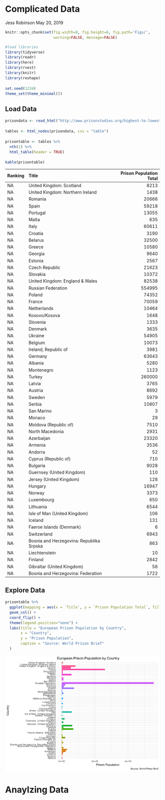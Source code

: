 Complicated Data
================
Jess Robinson
May 20, 2019

``` r
knitr::opts_chunk$set(fig.width=8, fig.height=6, fig.path='Figs/',
                      warning=FALSE, message=FALSE)
```

``` r
#load libraries
library(tidyverse)
library(readr)
library(here)
library(rvest)
library(knitr)
library(reshape)

set.seed(1234)
theme_set(theme_minimal())
```

Load Data
---------

``` r
prisondata <- read_html("http://www.prisonstudies.org/highest-to-lowest/prison-population-total?field_region_taxonomy_tid=14")

tables <- html_nodes(prisondata, css = "table")

prisontable <- tables %>%
  nth(1) %>%
  html_table(header = TRUE)

kable(prisontable)
```

| Ranking | Title                                    |  Prison Population Total|
|:--------|:-----------------------------------------|------------------------:|
| NA      | United Kingdom: Scotland                 |                     8213|
| NA      | United Kingdom: Northern Ireland         |                     1438|
| NA      | Romania                                  |                    20666|
| NA      | Spain                                    |                    59218|
| NA      | Portugal                                 |                    13055|
| NA      | Malta                                    |                      635|
| NA      | Italy                                    |                    60611|
| NA      | Croatia                                  |                     3190|
| NA      | Belarus                                  |                    32500|
| NA      | Greece                                   |                    10580|
| NA      | Georgia                                  |                     9640|
| NA      | Estonia                                  |                     2567|
| NA      | Czech Republic                           |                    21623|
| NA      | Slovakia                                 |                    10372|
| NA      | United Kingdom: England & Wales          |                    82538|
| NA      | Russian Federation                       |                   554995|
| NA      | Poland                                   |                    74352|
| NA      | France                                   |                    70059|
| NA      | Netherlands                              |                    10464|
| NA      | Kosovo/Kosova                            |                     1648|
| NA      | Slovenia                                 |                     1333|
| NA      | Denmark                                  |                     3635|
| NA      | Ukraine                                  |                    54905|
| NA      | Belgium                                  |                    10073|
| NA      | Ireland, Republic of                     |                     3981|
| NA      | Germany                                  |                    63643|
| NA      | Albania                                  |                     5280|
| NA      | Montenegro                               |                     1123|
| NA      | Turkey                                   |                   260000|
| NA      | Latvia                                   |                     3765|
| NA      | Austria                                  |                     8692|
| NA      | Sweden                                   |                     5979|
| NA      | Serbia                                   |                    10807|
| NA      | San Marino                               |                        3|
| NA      | Monaco                                   |                       29|
| NA      | Moldova (Republic of)                    |                     7510|
| NA      | North Macedonia                          |                     2931|
| NA      | Azerbaijan                               |                    23320|
| NA      | Armenia                                  |                     3536|
| NA      | Andorra                                  |                       52|
| NA      | Cyprus (Republic of)                     |                      710|
| NA      | Bulgaria                                 |                     9028|
| NA      | Guernsey (United Kingdom)                |                      110|
| NA      | Jersey (United Kingdom)                  |                      128|
| NA      | Hungary                                  |                    16947|
| NA      | Norway                                   |                     3373|
| NA      | Luxembourg                               |                      650|
| NA      | Lithuania                                |                     6544|
| NA      | Isle of Man (United Kingdom)             |                      106|
| NA      | Iceland                                  |                      131|
| NA      | Faeroe Islands (Denmark)                 |                        6|
| NA      | Switzerland                              |                     6943|
| NA      | Bosnia and Herzegovina: Republika Srpska |                      863|
| NA      | Liechtenstein                            |                       10|
| NA      | Finland                                  |                     2842|
| NA      | Gibraltar (United Kingdom)               |                       56|
| NA      | Bosnia and Herzegovina: Federation       |                     1722|

Explore Data
------------

``` r
prisontable %>%
  ggplot(mapping = aes(x = `Title`, y = `Prison Population Total`, fill = `Title`)) +
  geom_col() + 
  coord_flip() +
  theme(legend.position="none") + 
  labs(title = "European Prison Population by Country",
       x = "Country",
       y = "Prison Population",
       caption = "Source: World Prison Brief"
  )
```

![](Figs/unnamed-chunk-3-1.png)

Anaylzing Data
==============
